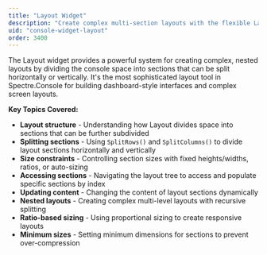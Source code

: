 ```yaml
---
title: "Layout Widget"
description: "Create complex multi-section layouts with the flexible Layout widget"
uid: "console-widget-layout"
order: 3400
---
```


The Layout widget provides a powerful system for creating complex, nested layouts by dividing the console space into sections that can be split horizontally or vertically. It's the most sophisticated layout tool in Spectre.Console for building dashboard-style interfaces and complex screen layouts.

**Key Topics Covered:**

* **Layout structure** - Understanding how Layout divides space into sections that can be further subdivided
* **Splitting sections** - Using `SplitRows()` and `SplitColumns()` to divide layout sections horizontally and vertically
* **Size constraints** - Controlling section sizes with fixed heights/widths, ratios, or auto-sizing
* **Accessing sections** - Navigating the layout tree to access and populate specific sections by index
* **Updating content** - Changing the content of layout sections dynamically
* **Nested layouts** - Creating complex multi-level layouts with recursive splitting
* **Ratio-based sizing** - Using proportional sizing to create responsive layouts
* **Minimum sizes** - Setting minimum dimensions for sections to prevent over-compression
